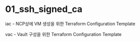 # 01_ssh_signed_ca

iac - NCP상에 VM 생성을 위한 Terraform Configuration Template

vac - Vault 구성을 위한 Terraform Configuration Template
